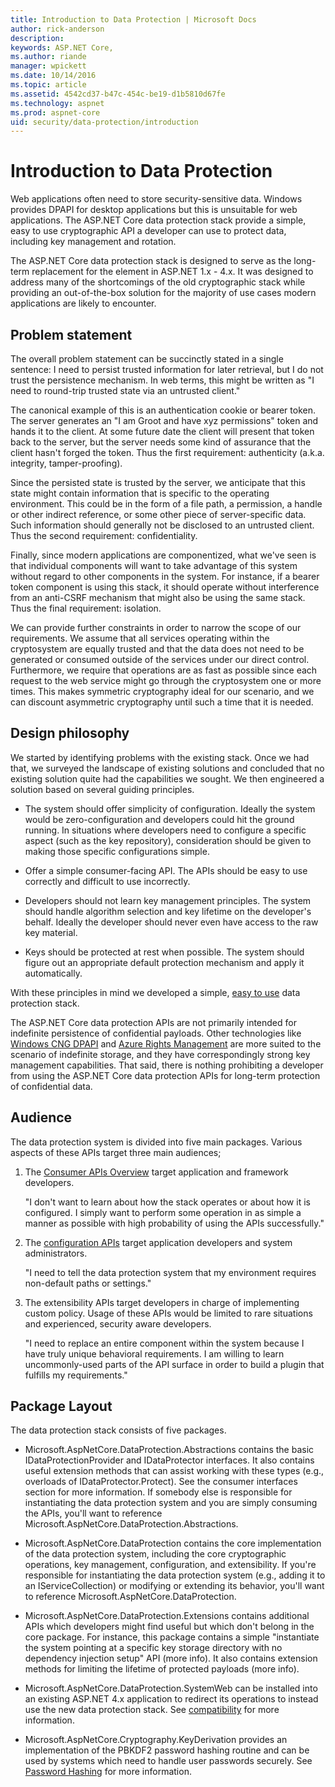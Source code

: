 ```yaml
---
title: Introduction to Data Protection | Microsoft Docs
author: rick-anderson
description: 
keywords: ASP.NET Core,
ms.author: riande
manager: wpickett
ms.date: 10/14/2016
ms.topic: article
ms.assetid: 4542cd37-b47c-454c-be19-d1b5810d67fe
ms.technology: aspnet
ms.prod: aspnet-core
uid: security/data-protection/introduction
---
```

# Introduction to Data Protection

Web applications often need to store security-sensitive data. Windows provides DPAPI for desktop applications but this is unsuitable for web applications. The ASP.NET Core data protection stack provide a simple, easy to use cryptographic API a developer can use to protect data, including key management and rotation.

The ASP.NET Core data protection stack is designed to serve as the long-term replacement for the <machineKey> element in ASP.NET 1.x - 4.x. It was designed to address many of the shortcomings of the old cryptographic stack while providing an out-of-the-box solution for the majority of use cases modern applications are likely to encounter.

## Problem statement

The overall problem statement can be succinctly stated in a single sentence: I need to persist trusted information for later retrieval, but I do not trust the persistence mechanism. In web terms, this might be written as "I need to round-trip trusted state via an untrusted client."

The canonical example of this is an authentication cookie or bearer token. The server generates an "I am Groot and have xyz permissions" token and hands it to the client. At some future date the client will present that token back to the server, but the server needs some kind of assurance that the client hasn't forged the token. Thus the first requirement: authenticity (a.k.a. integrity, tamper-proofing).

Since the persisted state is trusted by the server, we anticipate that this state might contain information that is specific to the operating environment. This could be in the form of a file path, a permission, a handle or other indirect reference, or some other piece of server-specific data. Such information should generally not be disclosed to an untrusted client. Thus the second requirement: confidentiality.

Finally, since modern applications are componentized, what we've seen is that individual components will want to take advantage of this system without regard to other components in the system. For instance, if a bearer token component is using this stack, it should operate without interference from an anti-CSRF mechanism that might also be using the same stack. Thus the final requirement: isolation.

We can provide further constraints in order to narrow the scope of our requirements. We assume that all services operating within the cryptosystem are equally trusted and that the data does not need to be generated or consumed outside of the services under our direct control. Furthermore, we require that operations are as fast as possible since each request to the web service might go through the cryptosystem one or more times. This makes symmetric cryptography ideal for our scenario, and we can discount asymmetric cryptography until such a time that it is needed.

## Design philosophy

We started by identifying problems with the existing stack. Once we had that, we surveyed the landscape of existing solutions and concluded that no existing solution quite had the capabilities we sought. We then engineered a solution based on several guiding principles.

* The system should offer simplicity of configuration. Ideally the system would be zero-configuration and developers could hit the ground running. In situations where developers need to configure a specific aspect (such as the key repository), consideration should be given to making those specific configurations simple.

* Offer a simple consumer-facing API. The APIs should be easy to use correctly and difficult to use incorrectly.

* Developers should not learn key management principles. The system should handle algorithm selection and key lifetime on the developer's behalf. Ideally the developer should never even have access to the raw key material.

* Keys should be protected at rest when possible. The system should figure out an appropriate default protection mechanism and apply it automatically.

With these principles in mind we developed a simple, [easy to use](using-data-protection.md) data protection stack.

The ASP.NET Core data protection APIs are not primarily intended for indefinite persistence of confidential payloads. Other technologies like [Windows CNG DPAPI](https://msdn.microsoft.com/en-us/library/windows/desktop/hh706794%28v=vs.85%29.aspx) and [Azure Rights Management](https://technet.microsoft.com/en-us/library/jj585024.aspx) are more suited to the scenario of indefinite storage, and they have correspondingly strong key management capabilities. That said, there is nothing prohibiting a developer from using the ASP.NET Core data protection APIs for long-term protection of confidential data.

## Audience

The data protection system is divided into five main packages. Various aspects of these APIs target three main audiences;

1. The [Consumer APIs Overview](consumer-apis/overview.md) target application and framework developers.

   "I don't want to learn about how the stack operates or about how it is configured. I simply want to perform some operation in as simple a manner as possible with high probability of using the APIs successfully."

2. The [configuration APIs](configuration/overview.md) target application developers and system administrators.

   "I need to tell the data protection system that my environment requires non-default paths or settings."

3. The extensibility APIs target developers in charge of implementing custom policy. Usage of these APIs would be limited to rare situations and experienced, security aware developers.

   "I need to replace an entire component within the system because I have truly unique behavioral requirements. I am willing to learn uncommonly-used parts of the API surface in order to build a plugin that fulfills my requirements."

## Package Layout

The data protection stack consists of five packages.

* Microsoft.AspNetCore.DataProtection.Abstractions contains the basic IDataProtectionProvider and IDataProtector interfaces. It also contains useful extension methods that can assist working with these types (e.g., overloads of IDataProtector.Protect). See the consumer interfaces section for more information. If somebody else is responsible for instantiating the data protection system and you are simply consuming the APIs, you'll want to reference Microsoft.AspNetCore.DataProtection.Abstractions.

* Microsoft.AspNetCore.DataProtection contains the core implementation of the data protection system, including the core cryptographic operations, key management, configuration, and extensibility. If you're responsible for instantiating the data protection system (e.g., adding it to an IServiceCollection) or modifying or extending its behavior, you'll want to reference Microsoft.AspNetCore.DataProtection.

* Microsoft.AspNetCore.DataProtection.Extensions contains additional APIs which developers might find useful but which don't belong in the core package. For instance, this package contains a simple "instantiate the system pointing at a specific key storage directory with no dependency injection setup" API (more info). It also contains extension methods for limiting the lifetime of protected payloads (more info).

* Microsoft.AspNetCore.DataProtection.SystemWeb can be installed into an existing ASP.NET 4.x application to redirect its <machineKey> operations to instead use the new data protection stack. See [compatibility](compatibility/replacing-machinekey.md#compatibility-replacing-machinekey) for more information.

* Microsoft.AspNetCore.Cryptography.KeyDerivation provides an implementation of the PBKDF2 password hashing routine and can be used by systems which need to handle user passwords securely. See [Password Hashing](consumer-apis/password-hashing.md) for more information.
